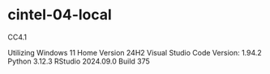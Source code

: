 # cintel-04-local
CC4.1

Utilizing Windows 11 Home Version 24H2 
Visual Studio Code Version: 1.94.2
Python 3.12.3
RStudio 2024.09.0 Build 375
